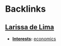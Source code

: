 
# Backlinks
## [Larissa de Lima](<Larissa de Lima.md>)
- **[Interests](<Interests.md>):** [economics](<economics.md>)

